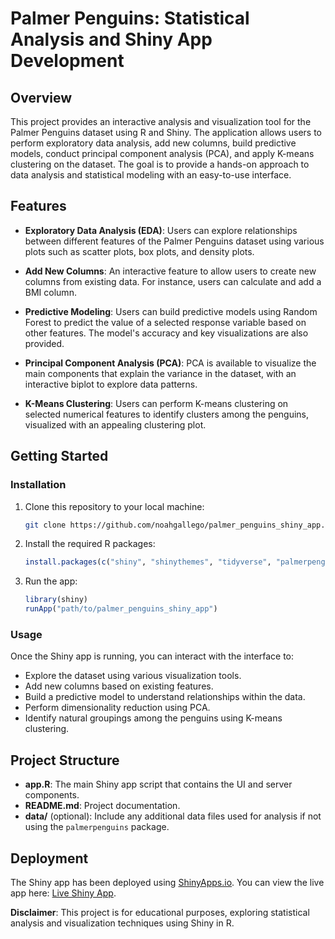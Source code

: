 # Palmer Penguins: Statistical Analysis and Shiny App Development

## Overview

This project provides an interactive analysis and visualization tool for the Palmer Penguins dataset using R and Shiny. The application allows users to perform exploratory data analysis, add new columns, build predictive models, conduct principal component analysis (PCA), and apply K-means clustering on the dataset. The goal is to provide a hands-on approach to data analysis and statistical modeling with an easy-to-use interface.

## Features

- **Exploratory Data Analysis (EDA)**: Users can explore relationships between different features of the Palmer Penguins dataset using various plots such as scatter plots, box plots, and density plots.

- **Add New Columns**: An interactive feature to allow users to create new columns from existing data. For instance, users can calculate and add a BMI column.

- **Predictive Modeling**: Users can build predictive models using Random Forest to predict the value of a selected response variable based on other features. The model's accuracy and key visualizations are also provided.

- **Principal Component Analysis (PCA)**: PCA is available to visualize the main components that explain the variance in the dataset, with an interactive biplot to explore data patterns.

- **K-Means Clustering**: Users can perform K-means clustering on selected numerical features to identify clusters among the penguins, visualized with an appealing clustering plot.

## Getting Started

### Installation

1. Clone this repository to your local machine:
   ```sh
   git clone https://github.com/noahgallego/palmer_penguins_shiny_app.git
   ```

2. Install the required R packages:
   ```r
   install.packages(c("shiny", "shinythemes", "tidyverse", "palmerpenguins", "randomForest", "cluster", "caret", "factoextra", "gridExtra"))
   ```

3. Run the app:
   ```r
   library(shiny)
   runApp("path/to/palmer_penguins_shiny_app")
   ```

### Usage

Once the Shiny app is running, you can interact with the interface to:
- Explore the dataset using various visualization tools.
- Add new columns based on existing features.
- Build a predictive model to understand relationships within the data.
- Perform dimensionality reduction using PCA.
- Identify natural groupings among the penguins using K-means clustering.

## Project Structure

- **app.R**: The main Shiny app script that contains the UI and server components.
- **README.md**: Project documentation.
- **data/** (optional): Include any additional data files used for analysis if not using the `palmerpenguins` package.

## Deployment

The Shiny app has been deployed using [ShinyApps.io](https://www.shinyapps.io). You can view the live app here: [Live Shiny App](https://noahgallego.shinyapps.io/final_project/).


**Disclaimer**: This project is for educational purposes, exploring statistical analysis and visualization techniques using Shiny in R.

